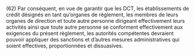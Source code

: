 (62) Par conséquent, en vue de garantir que les DCT, les établissements de crédit désignés en tant qu’organes de règlement, les membres de leurs organes de direction et toute autre personne dirigeant effectivement leurs activités ainsi que toute autre personne se conforment effectivement aux exigences du présent règlement, les autorités compétentes devraient pouvoir appliquer des sanctions et d’autres mesures administratives qui soient effectives, proportionnées et dissuasives.